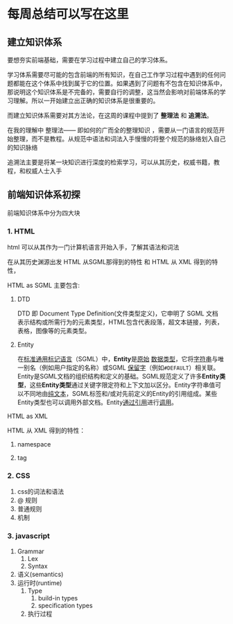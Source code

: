 # 每周总结可以写在这里

## 建立知识体系

要想夯实前端基础，需要在学习过程中建立自己的学习体系。

学习体系需要尽可能的包含前端的所有知识，在自己工作学习过程中遇到的任何问题都能在这个体系中找到属于它的位置。如果遇到了问题有不包含在知识体系中，那说明这个知识体系是不完备的，需要自行的调整，这当然会影响对前端体系的学习理解。所以一开始建立出正确的知识体系是很重要的。

而建立知识体系需要对其方法论，在这周的课程中提到了 **整理法** 和 **追溯法**。

在我的理解中 整理法—— 即如何的广而全的整理知识 ，需要从一门语言的规范开始整理，而不是教程。从规范中语法和词法入手慢慢的将整个规范的脉络划入自己的知识脉络

追溯法主要是将某一块知识进行深度的检索学习，可以从其历史，权威书籍，教程，和权威人士入手

## 前端知识体系初探

前端知识体系中分为四大块

### 1. HTML

html 可以从其作为一门计算机语言开始入手，了解其语法和词法

在从其历史渊源出发 HTML 从SGML那得到的特性 和 HTML 从 XML 得到的特性，

HTML as SGML 主要包含:

1. DTD

   DTD 即 Document Type Definition(文件类型定义)，它申明了 SGML 文档 表示结构或所需行为的元素类型，HTML包含代表段落，超文本链接，列表，表格，图像等的元素类型。

2. Entity

   在[标准通用标记语言](https://en.wikipedia.org/wiki/Standard_Generalized_Markup_Language)（SGML）中，**Entity**是[原始](https://en.wikipedia.org/wiki/Primitive_type) [数据类型](https://en.wikipedia.org/wiki/Data_type)，它将[字符串](https://en.wikipedia.org/wiki/String_(computer_science))与唯一别名（例如用户指定的名称）或SGML [保留字](https://en.wikipedia.org/wiki/Reserved_word)（例如`#DEFAULT`）相关联。Entity是SGML文档的组织结构和定义的基础。SGML规范定义了许多**Entity类型**，这些**Entity类型**通过关键字限定符和上下文加以区分。Entity字符串值可以不同地由[纯文本](https://en.wikipedia.org/wiki/Plain_text)，SGML标签和/或对先前定义的Entity的引用组成。某些Entity类型也可以调用外部文档。Entity[通过引用](https://en.wikipedia.org/wiki/Evaluation_strategy#Call_by_reference)进行[调用](https://en.wikipedia.org/wiki/Evaluation_strategy#Call_by_reference)。

HTML as XML

HTML 从 XML 得到的特性： 

1. namespace

2. tag

### 2. CSS

1. css的词法和语法
2. @ 规则
3. 普通规则
4. 机制

### 3. javascript

1. Grammar
   1. Lex
   2. Syntax
2. 语义(semantics)
3. 运行时(runtime)
   1. Type
      1. build-in types
      2. specification types
   2. 执行过程